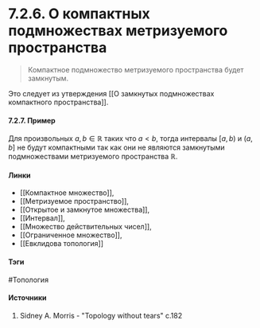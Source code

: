 # 7.2.6. О компактных подмножествах метризуемого пространства
>Компактное подмножество метризуемого пространства будет замкнутым.

Это следует из утверждения [[О замкнутых подмножествах компактного пространства]].
#### 7.2.7. Пример
Для произвольных $a,b\in\mathbb{R}$ таких что $a<b$, тогда интервалы $[a,b)$ и $(a,b]$ не будут компактными так как они не являются замкнутыми подмножествами метризуемого пространства $\mathbb{R}$.
#### Линки
- [[Компактное множество]],
- [[Метризуемое пространство]],
- [[Открытое и замкнутое множества]],
- [[Интервал]],
- [[Множество действительных чисел]],
- [[Ограниченное множество]],
- [[Евклидова топология]]
#### Тэги
 #Топология 
#### Источники
1. Sidney A. Morris - "Topology without tears" c.182